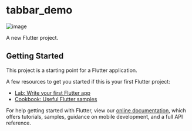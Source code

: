 # tabbar_demo
![image](https://github.com/pheromone/Flutter_learn_demo/blob/master/%E5%85%B6%E4%BB%96/TabBar/tabbar_demo2/result.png) <br/>

A new Flutter project.

## Getting Started

This project is a starting point for a Flutter application.

A few resources to get you started if this is your first Flutter project:

- [Lab: Write your first Flutter app](https://flutter.io/docs/get-started/codelab)
- [Cookbook: Useful Flutter samples](https://flutter.io/docs/cookbook)

For help getting started with Flutter, view our 
[online documentation](https://flutter.io/docs), which offers tutorials, 
samples, guidance on mobile development, and a full API reference.
